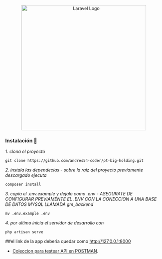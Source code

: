 <p align="center"><a href="https://laravel.com" target="_blank"><img src="https://raw.githubusercontent.com/laravel/art/master/logo-lockup/5%20SVG/2%20CMYK/1%20Full%20Color/laravel-logolockup-cmyk-red.svg" width="400" alt="Laravel Logo"></a></p>


### Instalación 🔧

_1. clona el proyecto_

```
git clone https://github.com/andres54-coder/pt-big-holding.git
```
_2. instala las dependecias - sobre la raiz del proyecto previamente descargado ejecuta_

```
composer install 
```
_3. copia el .env.example y dejalo como .env - ASEGURATE DE CONFIGURAR PREVIAMENTE EL .ENV CON LA CONECCION A UNA BASE DE DATOS MYSQL LLAMADA gm_backend_

```
mv .env.example .env
```
_4. por ultimo inicia el servidor de desarrollo con_

```
php artisan serve
```
##el link de la app deberia quedar como http://127.0.0.1:8000

- [Coleccion para testear API en POSTMAN](https://drive.google.com/file/d/11YGWFTJAsFgmqLVDIBR9r59XFPWrkztf/view?usp=share_link).

